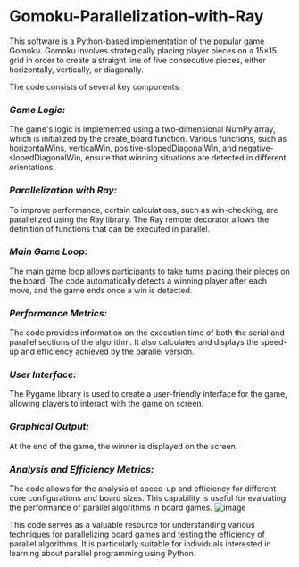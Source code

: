 # Gomoku-Parallelization-with-Ray 
This software is a Python-based implementation of the popular game Gomoku. Gomoku involves strategically placing player pieces on a 15×15 grid in order to create a straight line of five consecutive pieces, either horizontally, vertically, or diagonally.

The code consists of several key components:

### *Game Logic:*
The game's logic is implemented using a two-dimensional NumPy array, which is initialized by the create_board function. Various functions, such as horizontalWins, verticalWin, positive-slopedDiagonalWin, and negative-slopedDiagonalWin, ensure that winning situations are detected in different orientations.

### *Parallelization with Ray:*
To improve performance, certain calculations, such as win-checking, are parallelized using the Ray library. The Ray remote decorator allows the definition of functions that can be executed in parallel.

### *Main Game Loop:*
The main game loop allows participants to take turns placing their pieces on the board. The code automatically detects a winning player after each move, and the game ends once a win is detected.

### *Performance Metrics:*
The code provides information on the execution time of both the serial and parallel sections of the algorithm. It also calculates and displays the speed-up and efficiency achieved by the parallel version.

### *User Interface:*
The Pygame library is used to create a user-friendly interface for the game, allowing players to interact with the game on screen.

### *Graphical Output:*
At the end of the game, the winner is displayed on the screen.

### *Analysis and Efficiency Metrics:*
The code allows for the analysis of speed-up and efficiency for different core configurations and board sizes. This capability is useful for evaluating the performance of parallel algorithms in board games.
![image](https://github.com/Bhakti-08/Gomoku-Parallelization-with-Ray/assets/103896834/1d765254-3845-4b7f-b88f-04f6330aabf3)

This code serves as a valuable resource for understanding various techniques for parallelizing board games and testing the efficiency of parallel algorithms. It is particularly suitable for individuals interested in learning about parallel programming using Python.
